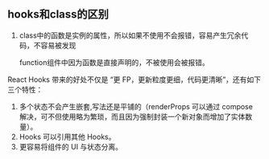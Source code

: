 ## hooks和class的区别



1. class中的函数是实例的属性，所以如果不使用不会报错，容易产生冗余代码，不容易被发现

   function组件中因为函数是直接声明的，不被使用会被报错。



React Hooks 带来的好处不仅是 “更 FP，更新粒度更细，代码更清晰”，还有如下三个特性：

1. 多个状态不会产生嵌套,写法还是平铺的（renderProps 可以通过 compose 解决，可不但使用略为繁琐，而且因为强制封装一个新对象而增加了实体数量）。
2. Hooks 可以引用其他 Hooks。
3. 更容易将组件的 UI 与状态分离。







